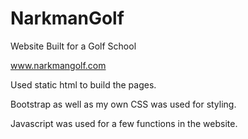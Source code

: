 # NarkmanGolf

Website Built for a Golf School

www.narkmangolf.com


Used static html to build the pages. 

Bootstrap as well as my own CSS was used for styling.  

Javascript was used for a few functions in the website.  
